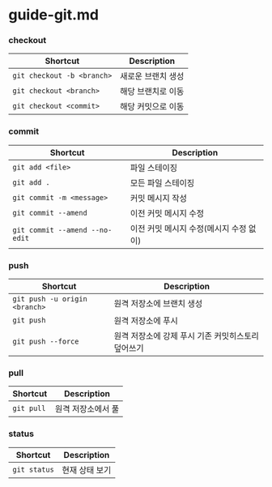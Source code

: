 # guide-git.md

### checkout

| Shortcut                   | Description |
|----------------------------|-------------|
| `git checkout -b <branch>` | 새로운 브랜치 생성  |
| `git checkout <branch>`    | 해당 브랜치로 이동  |
| `git checkout <commit>`    | 해당 커밋으로 이동  |

### commit

| Shortcut                       | Description             |
|--------------------------------|-------------------------|
| `git add <file>`               | 파일 스테이징                 |
| `git add .`                    | 모든 파일 스테이징              |
| `git commit -m <message>`      | 커밋 메시지 작성               |
| `git commit --amend`           | 이전 커밋 메시지 수정            |
| `git commit --amend --no-edit` | 이전 커밋 메시지 수정(메시지 수정 없이) |

### push

| Shortcut                      | Description                  |
|-------------------------------|------------------------------|
| `git push -u origin <branch>` | 원격 저장소에 브랜치 생성               |
| `git push`                    | 원격 저장소에 푸시                   |
| `git push --force`            | 원격 저장소에 강제 푸시 기존 커밋히스토리 덮어쓰기 |

### pull

| Shortcut   | Description |
|------------|-------------|
| `git pull` | 원격 저장소에서 풀  |

### status

| Shortcut     | Description |
|--------------|-------------|
| `git status` | 현재 상태 보기    |
